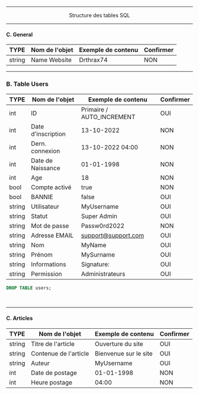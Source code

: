 ----------------------------------------------------------------------------------------------------------------------------------------------------------------------

<p align='center'> Structure des tables SQL </p>

----------------------------------------------------------------------------------------------------------------------------------------------------------------------
#### C. General

|  TYPE    | Nom de l'objet     | Exemple de contenu        | Confirmer |
| -------- | ------------------ | ------------------------- | --------- |
| string   | Name Website       | Drthrax74                 |    NON    |


----------------------------------------------------------------------------------------------------------------------------------------------------------------------

### B. Table Users

|  TYPE    | Nom de l'objet     | Exemple de contenu        | Confirmer |
| -------- | ------------------ | ------------------------- | --------- |
| int      | ID                 | Primaire / AUTO_INCREMENT |    OUI    |
| int      | Date d'inscription | 13-10-2022                |    NON    |
| int      | Dern. connexion    | 13-10-2022 04:00          |    NON    |
| int      | Date de Naissance  | 01-01-1998                |    NON    |
| int      | Age                | 18                        |    NON    |
| bool     | Compte activé      | true                      |    NON    |
| bool     | BANNIE             | false                     |    OUI    |
| string   | Utilisateur        | MyUsername                |    OUI    |
| string   | Statut             | Super Admin               |    OUI    |
| string   | Mot de passe       | Passw0rd2022              |    NON    |
| string   | Adresse EMAIL      | support@support.com       |    OUI    |
| string   | Nom                | MyName                    |    OUI    |
| string   | Prénom             | MySurname                 |    OUI    |
| string   | Informations       | Signature:                |    OUI    |
| string   | Permission         | Administrateurs           |    OUI    |

```sql
DROP TABLE users;


```


<br />


----------------------------------------------------------------------------------------------------------------------------------------------------------------------
#### C. Articles

|  TYPE    | Nom de l'objet        | Exemple de contenu    | Confirmer |
| -------- | --------------------- | --------------------- | --------- |
| string   | Titre de l'article    | Ouverture du site     |    OUI    |
| string   | Contenue de l'article | Bienvenue sur le site |    OUI    |
| string   | Auteur                | MyUsername            |    OUI    |
| int      | Date de postage       | 01-01-1998            |    NON    |
| int      | Heure postage         | 04:00                 |    NON    |

